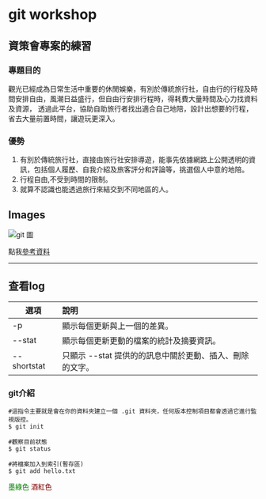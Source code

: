 # git workshop

## 資策會專案的練習 

### 專題目的
觀光已經成為日常生活中重要的休閒娛樂，有別於傳統旅行社，自由行的行程及時間安排自由，風潮日益盛行，但自由行安排行程時，得耗費大量時間及心力找資料及資源， 透過此平台，協助自助旅行者找出適合自己地陪，設計出想要的行程，省去大量前置時間，讓遊玩更深入。

### 優勢

1. 有別於傳統旅行社，直接由旅行社安排導遊，能事先依據網路上公開透明的資訊，包括個人履歷、自我介紹及旅客評分和評論等，挑選個人中意的地陪。
2. 行程自由,不受到時間的限制。
3. 就算不認識也能透過旅行來結交到不同地區的人。

## Images
![git 圖](http://wiki.csie.ncku.edu.tw/git_file_status.PNG)

 點我[參考資料](http://wiki.csie.ncku.edu.tw/git)

***
 ## 查看log

| 選項  | 說明 |
| ------------- |:-------------|
| -p     | 顯示每個更新與上一個的差異。     |
|--stat      | 顯示每個更新更動的檔案的統計及摘要資訊。     |
| --shortstat      | 只顯示 --stat 提供的的訊息中關於更動、插入、刪除的文字。     |

### git介紹

```bash=
#這指令主要就是會在你的資料夾建立一個 .git 資料夾，任何版本控制項目都會透過它進行監視版控。
$ git init  

#觀察目前狀態
$ git status

#將檔案加入到索引(暫存區)
$ git add hello.txt

```

<font color=#008000>墨綠色</font>
<font color=#800000>酒紅色</font>
